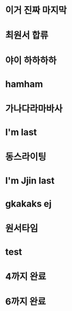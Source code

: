 # 이거 진짜 마지막
# 최원서 합류
# 야이 하하하하
# hamham
# 가나다라마바사
# I'm last
# 동스라이팅
# I'm Jjin last
# gkakaks ej
# 원서타임
# test
# 4까지 완료

# 6까지 완료

